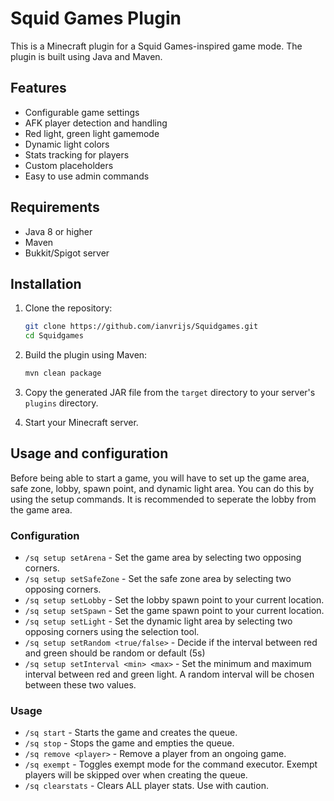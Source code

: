 # Squid Games Plugin

This is a Minecraft plugin for a Squid Games-inspired game mode. The plugin is built using Java and Maven.


## Features

- Configurable game settings
- AFK player detection and handling
- Red light, green light gamemode
- Dynamic light colors
- Stats tracking for players
- Custom placeholders
- Easy to use admin commands

## Requirements

- Java 8 or higher
- Maven
- Bukkit/Spigot server

## Installation

1. Clone the repository:
    ```sh
    git clone https://github.com/ianvrijs/Squidgames.git
    cd Squidgames
    ```

2. Build the plugin using Maven:
    ```sh
    mvn clean package
    ```

3. Copy the generated JAR file from the `target` directory to your server's `plugins` directory.

4. Start your Minecraft server.

## Usage and configuration

Before being able to start a game, you will have to set up the game area, safe zone, lobby, spawn point, and dynamic light area. You can do this by using the setup commands. 
It is recommended to seperate the lobby from the game area. 

### Configuration
 - `/sq setup setArena` - Set the game area by selecting two opposing corners.
 - `/sq setup setSafeZone` - Set the safe zone area by selecting two opposing corners.
 - `/sq setup setLobby` - Set the lobby spawn point to your current location.
 - `/sq setup setSpawn` - Set the game spawn point to your current location.
 - `/sq setup setLight` - Set the dynamic light area by selecting two opposing corners using the selection tool.
 - `/sq setup setRandom <true/false>` - Decide if the interval between red and green should be random or default (5s)
- `/sq setup setInterval <min> <max>` - Set the minimum and maximum interval between red and green light. A random interval will be chosen between these two values.

### Usage
- `/sq start` - Starts the game and creates the queue.
- `/sq stop` - Stops the game and empties the queue.
- `/sq remove <player>` - Remove a player from an ongoing game.
- `/sq exempt` - Toggles exempt mode for the command executor. Exempt players will be skipped over when creating the queue.
- `/sq clearstats` - Clears ALL player stats. Use with caution.
